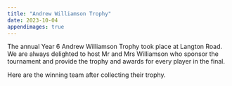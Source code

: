 ```yaml
---
title: "Andrew Williamson Trophy"
date: 2023-10-04
appendimages: true
---
```


The annual Year 6 Andrew Williamson Trophy took place at Langton Road. We are always delighted to host Mr and Mrs Williamson who sponsor the tournament and provide the trophy and awards for every player in the final.

Here are the winning team after collecting their trophy.
